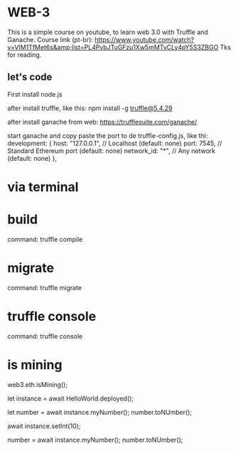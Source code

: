 # WEB-3
This is a simple course on youtube, to learn web 3.0 with Truffle and Ganache.  Course link (pt-br): https://www.youtube.com/watch?v=VIM1TfMet6s&amp;list=PL4PvbJTuGFzu1Xw5mMTvCLy4pY5S3ZBGO  Tks for reading.


## let's code
First install node.js

after install truffle, like this:
npm install -g truffle@5.4.29

after install ganache from web:
https://trufflesuite.com/ganache/

start ganache and copy paste the port to de truffle-config.js, like thi:
 development: {
     host: "127.0.0.1",     // Localhost (default: none)
     port: 7545,            // Standard Ethereum port (default: none)
     network_id: "*",       // Any network (default: none)
    },



# via terminal

# build
command: truffle compile

# migrate
command: truffle migrate

# truffle console
command: truffle console

# is mining
web3.eth.isMining();

let instance = await HelloWorld.deployed();

let number = await instance.myNumber();
number.toNUmber();

await instance.setInt(10);

number = await instance.myNumber();
number.toNUmber();
